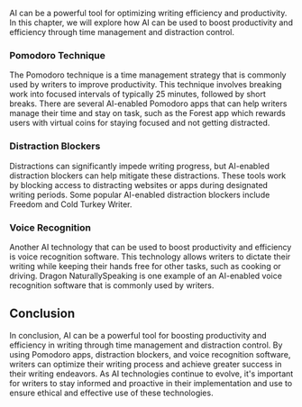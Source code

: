 
AI can be a powerful tool for optimizing writing efficiency and productivity. In this chapter, we will explore how AI can be used to boost productivity and efficiency through time management and distraction control.

### Pomodoro Technique

The Pomodoro technique is a time management strategy that is commonly used by writers to improve productivity. This technique involves breaking work into focused intervals of typically 25 minutes, followed by short breaks. There are several AI-enabled Pomodoro apps that can help writers manage their time and stay on task, such as the Forest app which rewards users with virtual coins for staying focused and not getting distracted.

### Distraction Blockers

Distractions can significantly impede writing progress, but AI-enabled distraction blockers can help mitigate these distractions. These tools work by blocking access to distracting websites or apps during designated writing periods. Some popular AI-enabled distraction blockers include Freedom and Cold Turkey Writer.

### Voice Recognition

Another AI technology that can be used to boost productivity and efficiency is voice recognition software. This technology allows writers to dictate their writing while keeping their hands free for other tasks, such as cooking or driving. Dragon NaturallySpeaking is one example of an AI-enabled voice recognition software that is commonly used by writers.

Conclusion
----------

In conclusion, AI can be a powerful tool for boosting productivity and efficiency in writing through time management and distraction control. By using Pomodoro apps, distraction blockers, and voice recognition software, writers can optimize their writing process and achieve greater success in their writing endeavors. As AI technologies continue to evolve, it's important for writers to stay informed and proactive in their implementation and use to ensure ethical and effective use of these technologies.
